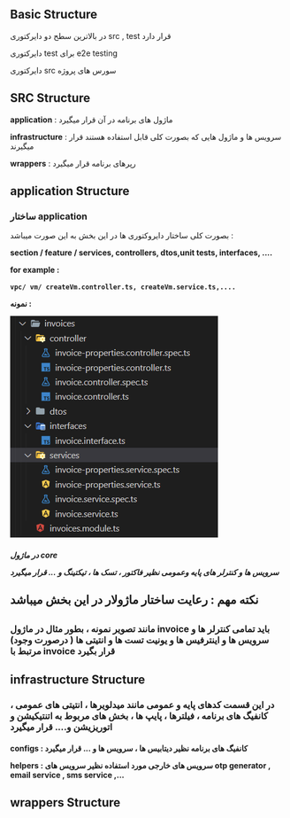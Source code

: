 



## Basic Structure

در بالاترین سطح دو دایرکتوری src , test قرار دارد

دایرکتوری test برای e2e testing

دایرکتوری src سورس های پروژه


## SRC Structure

<b>application</b> : ماژول های برنامه در آن قرار میگیرد

<b>infrastructure</b> : سرویس ها و ماژول هایی که بصورت کلی قابل استفاده هستند قرار میگیرند

<b>wrappers</b> : رپرهای برنامه قرار میگیرد


## application Structure
<h3>ساختار application</h1>

بصورت کلی ساختار دایروکتوری ها در این بخش به این صورت میباشد :

<b>
section / feature / services, controllers, dtos,unit tests, interfaces, ....

for example :
```
vpc/ vm/ createVm.controller.ts, createVm.service.ts,....

```
نمونه :

![image.png](./image.png)

</b>

<h5>
در ماژول core

سرویس ها و کنترلر های پایه وعمومی نظیر فاکتور ، تسک ها ، تیکتینگ و ... قرار میگیرد

</h5>


<h2>نکته مهم : رعایت ساختار ماژولار در این بخش میباشد<h2>

<h3>مانند تصویر نمونه ، بطور مثال در ماژول invoice 
باید تمامی کنترلر ها و سرویس ها و اینترفیس ها و یونیت تست ها و انتیتی ها ( درصورت وجود)  مرتبط با invoice قرار بگیرد
</h3>

## infrastructure Structure
<h3>
در این قسمت کدهای پایه و عمومی مانند میدلویرها ، انتیتی های عمومی ، کانفیگ های برنامه ، فیلترها ، پایپ ها ، بخش های مربوط به اتنتیکیشن و اتوریزیشن و.... قرار میگیرد
</h3>

<h4>

<b>configs</b> : کانفیگ های برنامه نظیر دیتابیس ها ، سرویس ها و ... قرار میگیرد

<b>helpers</b> : سرویس های خارجی مورد استفاده نظیر سرویس های otp generator , email service , sms service ,... 
</h4>

## wrappers Structure



